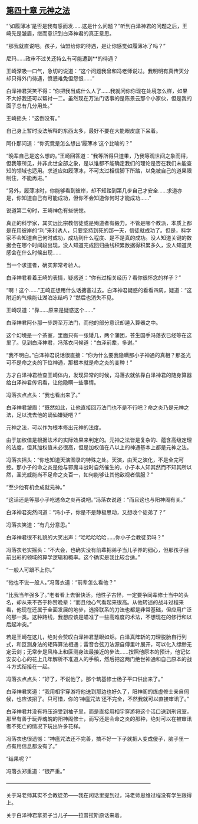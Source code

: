 ## [第四十章 元神之法](https://www.xxbiquge.com/11_11207/8841621.html)


  “‘如履薄冰’是否是我有感而发……这是什么问题？”听到白泽神君的问题之后，王崎先是皱眉，继而意识到白泽神君的真正意思。

  “那我就直说吧。孩子，仙盟给你的待遇，是让你感觉如履薄冰了吗？”

  尼玛……政审不过关还特么有可能遭到**的待遇？

  王崎深吸一口气，急切的说道：“这个问题我曾和冯老师说过。我明明有真传天分却只得外门待遇，愤懑难免但怨恨……”

  白泽神君哭笑不得：“你把我当成什么人了……我就问你你现在处境怎么样，如果不大好我还可以帮衬一二。虽然现在万法门话事的是陈景云那个小家伙，但是我的面子总有几分用处。”

  王崎摇头：“这倒没有。”

  自己身上暂时没法解释的东西太多，最好不要在大能眼皮底下呆着。

  阿仆那问道：“你究竟是怎么想出‘履薄冰’这个比喻的？”

  “晚辈自己是这么想的。”王崎回答道：“我等所得只道果，乃我等观世间之象而得，但我等所见，并非此世全部之象，是以谁都不能确定我们的理论是否在我们未能查知的领域也适用。求道应如履薄冰，不可太过相信脚下所踏，以免被自己的道果限制住，不能再进。”

  “另外，履薄冰时，你能够看到彼岸，却不知踏到第几步自己才安全……求道亦是，你知道自己有可能成功，但你不会知道你何时才能成功……”

  说道第二句时，王崎神色有些恍惚。

  真正的科学家，其实远比宗教信徒或是殉道者有毅力。不管是哪个教派，本质上都是在用彼岸的“利”来利诱人，只要坚持到死的那一天，信徒就成功了。但是，科学家不会知道自己何时成功，成功到什么程度、是不是真的成功。没人知道关键的数据会在哪个时间段出现，没人知道完成回归曲线积累数据得积累多久，没人知道灵感会在什么时候出现……

  当一个求道者，确实非常考验人。

  白泽神君看着王崎的表情，疑惑道：“你有过相关经历？看你很怀念的样子？”

  “啊！这个……”王崎正想用什么话搪塞过去。白泽神君疑惑的看看四周，疑道：“这附近的气候能让湖泊冻结吗？”然后也消失不见。

  王崎叹道：“靠……原来是疑惑这个……”

  白泽神君阿仆那一步跨至万法门，而他的部分意识却遁入算器之中。

  这个幻境是一个茶室，里面只有一张矮几，两个蒲团，苍生国手冯落衣已经等在这里了。见到白泽神君，冯落衣问候道：“白泽前辈，多谢。”

  “我不明白。”白泽神君说话很直接：“你为什么要我隐瞒那小子神通的真相？那圣光可不是命之炎的下位神通，那根本就是命之炎的变种！”

  方才白泽神君检查王崎体内，发现异常的时候，冯落衣就依靠白泽神君的随身算器给白泽神君传讯看，让他隐瞒一些事情。

  冯落衣点点头：“我也看出来了。”

  白泽神君皱眉：“既然如此，让他直接回万法门也不是不行吧？命之炎乃是元神之法，足以洗去他的谪仙嫌疑吧？”

  元神之法，可以作为根本修出元神的法度。

  由于加权值是根据法术的实际效果来判定的。元神之法皆是复杂的、蕴含高级定理的法度，但其加权值未必很高，但是加权值在八以上的神通基本上都是元神之法。

  冯落衣摇头：“你也知道天演图录的特殊之处。天演，由天之演化，不是全完可控。那小子的命之炎是他与邪魔斗战时自然催生的，小子本人知其然而不知其所以然，圣光威能尚不足命之炎百一，如何能够让其他敌视者信服？”

  “至少他有机会成就元神。”

  “这话还是等那小子吃透命之炎再说吧。”冯落衣说道：“而且这也与阳神阁有关。”

  白泽神君突然问道：“冯小子，你是不是静极思动，又想收个徒弟了？”

  冯落衣笑道：“有几分意思。”

  白泽神君很不礼貌的大笑出声：“哈哈哈哈哈……你小子会教徒弟吗？”

  冯落衣老实摇头：“不大会，也确实没有前辈把弟子当儿子养的细心，但那孩子目前出彩的领域的算学逻辑和概率。这个确实是我比较合适。”

  “一般人可跟不上你。”

  “他也不说一般人。”冯落衣道：“前辈怎么看他？”

  “比我当年强多了。”老者看上去很快活。他性子古怪，一定要争同辈修士当中的头名，却从来不吝于称赞晚辈：“而且他心气看起来很高。从他转述的战斗过程来看，他现在还属于全面发展的地步，选择联系的刀法也都是非常基础，但应用广泛的那一类。这种路线，我想应该是瞄准了一些高难度的术法，不想现在的修行和以后起冲突。”

  若是王崎在这儿，绝对会赞叹白泽神君慧眼如炬。白泽真阵斩的刀理脱胎自行列式，和叵测身法的矩阵算法相通；雷音合弦刀法源自傅里叶展开，可以化入缥缈无定云剑；无常步是风格上和叵测身法最接近的步法……按照他原本的预计，他记忆安安心心的花上几年解析不准道人的手稿，然后把这两门绝世神通和自己原本的战斗方式衔接在一起。

  冯落衣点点头：“好了，不说他了。那个筑基修士杨子平口供出来了。”

  白泽神君笑道：“我用相宇穿游将他送到那边也好久了，阳神阁的炼虚修士亲自伺候，也应该招了。只可惜，你的‘神瘟咒法’还不完全，不然我就可以直接审讯了。”

  白泽神君并没有将压迫受到袖子里，而是直接用相宇穿游将这个活口送到刑讯室，那里有善于玩弄魂魄的阳神阁修士，而写还是会命之炎的那种，绝对可以在被审讯者不死亡的情况下玩出许多花样。

  冯落衣也很遗憾：“神瘟咒法还不完善，搞不好一下子就把人变成傻子，脑子里一点有用信息都没有了。”

  “结果呢？”

  冯落衣郑重道：“很严重。”

  ————————————————————————————

  关于冯老师其实不会教徒弟——我在闲话里提到过，冯老师思维过程没有学生跟得上。

  关于白泽神君拿弟子当儿子——拉普拉斯原话来着。
